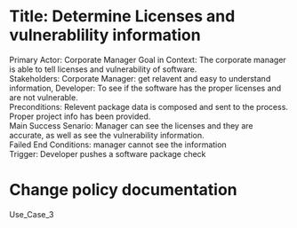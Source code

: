 # Title: Determine Licenses and vulnerablility information
Primary Actor: Corporate Manager
Goal in Context: The corporate manager is able to tell licenses and vulnerability of software.  
Stakeholders: Corporate Manager: get relavent and easy to understand information, Developer: To see if the software has the proper licenses and are not vulnerable.  
Preconditions: Relevent package data is composed and sent to the process. Proper project info has been provided.  
Main Success Senario: Manager can see the licenses and they are accurate, as well as see the vulnerability information.  
Failed End Conditions: manager cannot see the information  
Trigger: Developer pushes a software package check  
  
# Change policy documentation
Use_Case_3

